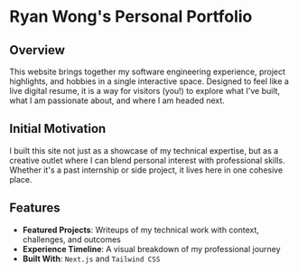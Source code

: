 # Ryan Wong's Personal Portfolio

## Overview

This website brings together my software engineering experience, project highlights, and hobbies in a single interactive space. Designed to feel like a live digital resume, it is a way for visitors (you!) to explore what I've built, what I am passionate about, and where I am headed next.

## Initial Motivation

I built this site not just as a showcase of my technical expertise, but as a creative outlet where I can blend personal interest with professional skills. Whether it's a past internship or side project, it lives here in one cohesive place.

## Features

- **Featured Projects**: Writeups of my technical work with context, challenges, and outcomes
- **Experience Timeline**: A visual breakdown of my professional journey
- **Built With**: `Next.js` and `Tailwind CSS`